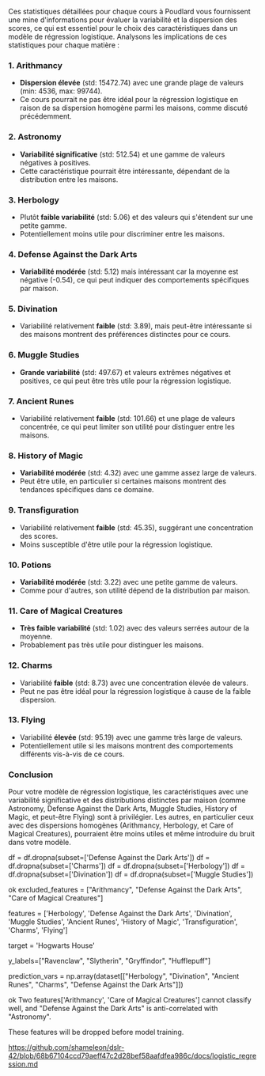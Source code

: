 Ces statistiques détaillées pour chaque cours à Poudlard vous fournissent une mine d'informations pour évaluer la variabilité et la dispersion des scores, ce qui est essentiel pour le choix des caractéristiques dans un modèle de régression logistique. Analysons les implications de ces statistiques pour chaque matière :

### 1. **Arithmancy**
- **Dispersion élevée** (std: 15472.74) avec une grande plage de valeurs (min: 4536, max: 99744).
- Ce cours pourrait ne pas être idéal pour la régression logistique en raison de sa dispersion homogène parmi les maisons, comme discuté précédemment.

### 2. **Astronomy**
- **Variabilité significative** (std: 512.54) et une gamme de valeurs négatives à positives.
- Cette caractéristique pourrait être intéressante, dépendant de la distribution entre les maisons.

### 3. **Herbology**
- Plutôt **faible variabilité** (std: 5.06) et des valeurs qui s'étendent sur une petite gamme.
- Potentiellement moins utile pour discriminer entre les maisons.

### 4. **Defense Against the Dark Arts**
- **Variabilité modérée** (std: 5.12) mais intéressant car la moyenne est négative (-0.54), ce qui peut indiquer des comportements spécifiques par maison.

### 5. **Divination**
- Variabilité relativement **faible** (std: 3.89), mais peut-être intéressante si des maisons montrent des préférences distinctes pour ce cours.

### 6. **Muggle Studies**
- **Grande variabilité** (std: 497.67) et valeurs extrêmes négatives et positives, ce qui peut être très utile pour la régression logistique.

### 7. **Ancient Runes**
- Variabilité relativement **faible** (std: 101.66) et une plage de valeurs concentrée, ce qui peut limiter son utilité pour distinguer entre les maisons.

### 8. **History of Magic**
- **Variabilité modérée** (std: 4.32) avec une gamme assez large de valeurs.
- Peut être utile, en particulier si certaines maisons montrent des tendances spécifiques dans ce domaine.

### 9. **Transfiguration**
- Variabilité relativement **faible** (std: 45.35), suggérant une concentration des scores.
- Moins susceptible d'être utile pour la régression logistique.

### 10. **Potions**
- **Variabilité modérée** (std: 3.22) avec une petite gamme de valeurs.
- Comme pour d'autres, son utilité dépend de la distribution par maison.

### 11. **Care of Magical Creatures**
- **Très faible variabilité** (std: 1.02) avec des valeurs serrées autour de la moyenne.
- Probablement pas très utile pour distinguer les maisons.

### 12. **Charms**
- Variabilité **faible** (std: 8.73) avec une concentration élevée de valeurs.
- Peut ne pas être idéal pour la régression logistique à cause de la faible dispersion.

### 13. **Flying**
- Variabilité **élevée** (std: 95.19) avec une gamme très large de valeurs.
- Potentiellement utile si les maisons montrent des comportements différents vis-à-vis de ce cours.

### Conclusion
Pour votre modèle de régression logistique, les caractéristiques avec une variabilité significative et des distributions distinctes par maison (comme Astronomy, Defense Against the Dark Arts, Muggle Studies, History of Magic, et peut-être Flying) sont à privilégier. Les autres, en particulier ceux avec des dispersions homogènes (Arithmancy, Herbology, et Care of Magical Creatures), pourraient être moins utiles et même introduire du bruit dans votre modèle.


  df = df.dropna(subset=['Defense Against the Dark Arts'])
  df = df.dropna(subset=['Charms'])
  df = df.dropna(subset=['Herbology'])
  df = df.dropna(subset=['Divination'])
  df = df.dropna(subset=['Muggle Studies'])

 ok  excluded_features = ["Arithmancy", "Defense Against the Dark Arts", "Care of Magical Creatures"]


  features = ['Herbology',
       'Defense Against the Dark Arts', 'Divination', 'Muggle Studies',
       'Ancient Runes', 'History of Magic', 'Transfiguration',
       'Charms', 'Flying']

target = 'Hogwarts House'

y_labels=["Ravenclaw", "Slytherin", "Gryffindor", "Hufflepuff"]

prediction_vars = np.array(dataset[["Herbology", "Divination", "Ancient Runes", "Charms", "Defense Against the Dark Arts"]])



ok Two features['Arithmancy', 'Care of Magical Creatures'] cannot classify well, and "Defense Against the Dark Arts" is anti-correlated with "Astronomy".

These features will be dropped before model training.


https://github.com/shameleon/dslr-42/blob/68b67104ccd79aeff47c2d28bef58aafdfea986c/docs/logistic_regression.md